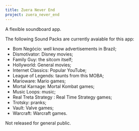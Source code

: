 ```yaml
---
title: Zuera Never End
project: zuera_never_end
---
```


A flexible soundboard app.

The following Sound Packs are currently avaiable for this app:

* Bom Negócio: well know advertisements in Brazil;
* Dismotivator: Disney movies;
* Family Guy: the sitcom itself;
* Hollyworld: General movies;
* Internet Classics: Popular YouTube;
* League of Legends: taunts from this MOBA;
* Marioware: Mario games;
* Mortal Karnage: Mortal Kombat games;
* Music Loops: music;
* Real Treta Strategy : Real Time Strategy games;
* Trotsky: pranks;
* Vault: Valve games;
* Warcraft: Warcraft games.

Not released for general public.